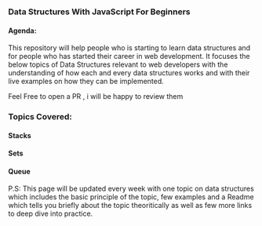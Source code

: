 ### Data Structures With JavaScript For Beginners

#### Agenda:
This repository will help people who is starting to learn data structures and for people who has started their career in web development. It focuses the below topics of Data Structures relevant to web developers with the understanding of how each and every data structures works and with their live examples on how they can be implemented. <br>

Feel Free to open a PR , i will be happy to review them

### Topics Covered:

#### Stacks

#### Sets

#### Queue


P.S: This page will be updated every week with one topic on data structures which includes the basic principle of the topic, few examples and a Readme which tells you briefly about the topic theoritically as well as few more links to deep dive into practice.